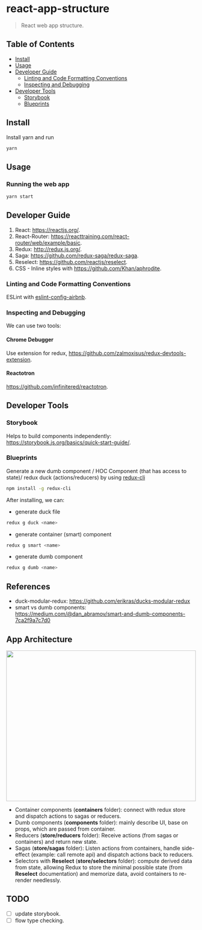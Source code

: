 
# react-app-structure
> React web app structure.

## Table of Contents
- [Install](#install)
- [Usage](#usage)
- [Developer Guide](#developer-guide)
  - [Linting and Code Formatting Conventions](#linting-and-code-formatting-conventions)
  - [Inspecting and Debugging](#inspecting-and-debugging)
- [Developer Tools](#developer-tools)
  - [Storybook](#storybook)
  - [Blueprints](#blueprints)

## Install
Install yarn and run
``` bash
yarn
```

## Usage


### Running the web app
```bash
yarn start
```

## Developer Guide
1. React: https://reactjs.org/.
2. React-Router: https://reacttraining.com/react-router/web/example/basic.
3. Redux: http://redux.js.org/.
4. Saga: https://github.com/redux-saga/redux-saga.
5. Reselect: https://github.com/reactjs/reselect.
6. CSS - Inline styles with https://github.com/Khan/aphrodite.
### Linting and Code Formatting Conventions
ESLint with [eslint-config-airbnb](https://www.npmjs.com/package/eslint-config-airbnb).

### Inspecting and Debugging
We can use two tools:
#### Chrome Debugger
Use extension for redux, https://github.com/zalmoxisus/redux-devtools-extension.

#### Reactotron
https://github.com/infinitered/reactotron.

## Developer Tools
### Storybook
Helps to build components independently: https://storybook.js.org/basics/quick-start-guide/.

### Blueprints

Generate a new dumb component / HOC Component (that has access to state)/ redux duck (actions/reducers) by using [redux-cli](https://github.com/SpencerCDixon/redux-cli)

```bash
npm install -g redux-cli
```
After installing, we can:

* generate duck file
```bash
redux g duck <name>
```
* generate container (smart) component
``` bash
redux g smart <name>
```

* generate dumb component
```bash
redux g dumb <name>
```


## References
* duck-modular-redux: https://github.com/erikras/ducks-modular-redux
* smart vs dumb components: https://medium.com/@dan_abramov/smart-and-dumb-components-7ca2f9a7c7d0
## App Architecture
<img src="diagram-redux-saga.svg" width="100%" height="400">

* Container components (**containers** folder): connect with redux store and dispatch actions to sagas or reducers.
* Dumb components (**components** folder): mainly describe UI, base on props, which are passed from container.
* Reducers (**store/reducers** folder): Receive actions (from sagas or containers) and return new state.
* Sagas (**store/sagas** folder): Listen actions from containers, handle side-effect (example: call remote api) and dispatch actions back to reducers.
* Selectors with **Reselect** (**store/selectors** folder): compute derived data from state, allowing Redux to store the minimal possible state (from **Reselect** documentation) and memorize data, avoid containers to re-render needlessly.

## TODO
- [ ] update storybook.
- [ ] flow type checking.
